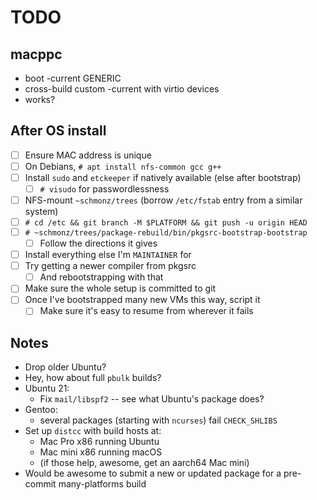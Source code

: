 # TODO

## macppc

- boot -current GENERIC
- cross-build custom -current with virtio devices
- works?

## After OS install

- [ ] Ensure MAC address is unique
- [ ] On Debians, `# apt install nfs-common gcc g++`
- [ ] Install `sudo` and `etckeeper` if natively available (else after bootstrap)
    - [ ] `# visudo` for passwordlessness
- [ ] NFS-mount `~schmonz/trees` (borrow `/etc/fstab` entry from a similar system)
- [ ] `# cd /etc && git branch -M $PLATFORM && git push -u origin HEAD`
- [ ] `# ~schmonz/trees/package-rebuild/bin/pkgsrc-bootstrap-bootstrap`
    - [ ] Follow the directions it gives
- [ ] Install everything else I'm `MAINTAINER` for
- [ ] Try getting a newer compiler from pkgsrc
    - [ ] And rebootstrapping with that
- [ ] Make sure the whole setup is committed to git
- [ ] Once I've bootstrapped many new VMs this way, script it
    - [ ] Make sure it's easy to resume from wherever it fails

## Notes

- Drop older Ubuntu?
- Hey, how about full `pbulk` builds?
- Ubuntu 21:
    - Fix `mail/libspf2` -- see what Ubuntu's package does?
- Gentoo:
    - several packages (starting with `ncurses`) fail `CHECK_SHLIBS`
- Set up `distcc` with build hosts at:
    - Mac Pro x86 running Ubuntu
    - Mac mini x86 running macOS
    - (if those help, awesome, get an aarch64 Mac mini)
- Would be awesome to submit a new or updated package for a pre-commit many-platforms build
